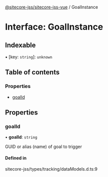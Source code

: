 [@sitecore-jss/sitecore-jss-vue](../README.md) / GoalInstance

# Interface: GoalInstance

## Indexable

▪ [key: `string`]: `unknown`

## Table of contents

### Properties

- [goalId](GoalInstance.md#goalid)

## Properties

### goalId

• **goalId**: `string`

GUID or alias (name) of goal to trigger

#### Defined in

sitecore-jss/types/tracking/dataModels.d.ts:9
